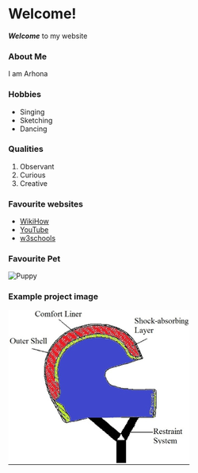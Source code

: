 # Welcome!
***Welcome*** to my website

### About Me
I am Arhona

### Hobbies
- Singing
- Sketching
- Dancing

### Qualities
1. Observant
2. Curious
3. Creative


### Favourite websites
- [WikiHow](https://wikihow.com)
- [YouTube](https://youtube.com)
- [w3schools](https://w3schools.com)

### Favourite Pet
![Puppy](https://live.staticflickr.com/4112/5170590074_714d36db83_b.jpg)

### Example project image
![Helmet Parts](bhadra+fig+6.png)
